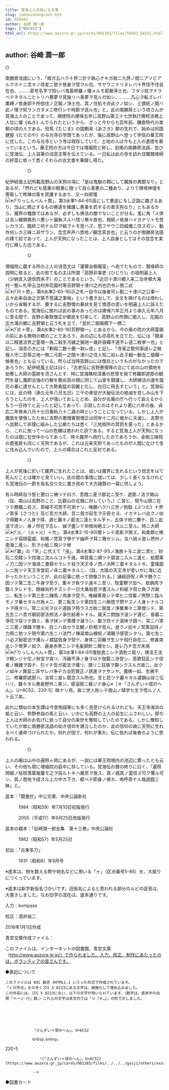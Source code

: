 ```yaml
---
title: 覚海上人天狗になる事
slug: juehaishangrent-655
id: 056943
author: 谷崎 潤一郎
tags: ["NDC913"]
html_url: https://www.aozora.gr.jp/cards/001383/files/56943_58251.html
---
```


## author: 谷崎 潤一郎

○



南勝房法語にいう、「南ガ云ハク十界ニ於テ執心ナキガ故ニ九界ノ間ニアソビアルクホドニ念々ノ改変ニ依テ依身ヲ受クル也、サヤウニナリヌレバ十界住不住自在也、………密号名字ヲ知レバ鬼畜修羅ノ棲メルモ密厳浄土也、フタリ枕ヲナラベテネタルニヒトリハ悪夢ヲ見独リハ善夢ヲ見ルガ如シ、………凡心ヲ転ズレバ業縛ノ依身即チ所依住ノ正報ノ淨土也、其ノ住処モ亦此クノ如シ、三僧祇ノ間ハ此ノ理ヲ知ランガタメニ修行シテ時節ヲ送ル也」と。此の南勝房という坊さんが覚海上人のことであって、順徳院の建保五年に高野山第三十七世執行検校法橋上人位に擢《ぬき》んでられたというから、ざっと今から七百年前、鎌倉時代の実朝の頃の人である。但馬《たじま》の国朝来《あさき》郡の生れで、始めは同国健屋《たてのや》の与光寺の学頭であったが、後に高野山へ登って学侶の華王院に住した。この与光寺という寺は現存していて、土地の人は今も上人の遺徳を慕っているという。華王院の方は今日では増福院と称し、前掲の南勝房法語、並びに覚海伝、上人自筆の消息文等を伝えている。一日私は此の寺を訪れ住職鷲峰師の好意に依って悉くそれらの古文書を筆録し得た。



　　　　　○



紀伊続風土記所載高野山の天狗の項に「是は鬼魅の類にして魔族の異獣なり」とあるが、「然れども感業の軽重に随って自ら善悪の二種あり、よりて佛塔神壇を寄衛して修禅の客を冥護するあり、又一向邪慢![※(「りっしんべん＋喬」、第3水準1-84-61)](https://www.aozora.gr.jp/cards/001383/files/../../../gaiji/1-84/1-84-61.png)高にして悪逆に与し正路に趣ざるあり、当山に栖止するもの佛道を擁護し悪事を罰するの善天狗なり」ともあるから、魔界の種族ではあるが、必ずしも佛法の敵でないことが分る。兎に角「人体は吉シ雑類異形ハ悪シト偏執スルハ悟リ無キ故也、相続ノ依身ハイカナリトモ苦シカラズ、臨終ニ何ナル印ヲ結ブトモ思ハズ、思フヤウニ四威儀ニ住ス可シ、動作何レカ三昧ニ非ザラン、念念声声ハ悉地ノ観念真言也」と云うのが南勝房法語の建て前であって、上人が天狗になったことは、上人自身としてはその信念を実行に移した迄である。



　　　　　○



増福院に蔵する所の上人の消息文は「蓮華谷御庵室」へ宛てたもので、鷲峰師の説明に依ると、此の宛て名の主は所謂「高野非事吏《ひじり》」の祖明遍上人（少納言入道信西末子）のことであるという。「近日十津川郷人来二当寺領大滝村一懸レ札申云当村并花園村等吉野領十津川之内也仍令レ懸二此![※(「片＋旁」、第4水準2-80-16)](https://www.aozora.gr.jp/cards/001383/files/../../../gaiji/2-80/2-80-16.png)示之札一自今以後者可レ勤二十津川之公事一云々此条自由之次第不思議之事候」という書き出しで、全文を掲げるのは煩わしいから省略するが、要するに吉野僧の暴状を見て憤懣の思いを明遍上人に訴えたものである。覚海伝に拠れば此の事のあったのは建保六年正月より承久元年八月に至る間で、吉野の春賢僧正が郷民を引率して、高野山の所領に闖入し、花園の庄大滝の郷に吉野領と云う札を立て、「並於二御廟橋下一標二![※(「片＋旁」、第4水準2-80-16)](https://www.aozora.gr.jp/cards/001383/files/../../../gaiji/2-80/2-80-16.png)芳野領一」とあるから、今の奥の院の大師霊廟の前にある無明の橋のことであろう、あの辺にも亦高札を立てた。伝には「爾来以二精進法界之霊場一為二殺生汚穢之猟地一幾許狼藉不道不レ遑二枚挙一也」と記し、消息の方には「剰殺二数十鹿一剥レ皮」と記し、「寺家之歎何事過レ之候哉人守二忍辱之地一無二弓箭一之間十津川之住人知二如レ此子細一動及二狼藉一候者也」とも云っている。然らば当時高野山には僧兵というものがなかったのであろうか。紀伊続風土記は曰く、「古老伝に吉野悪僧等の企にて此の山の領地を劫奪し大師の霊跡を涜さんとす、時に覚海検校深重の悲誓を発て修羅即遮那の観門を凝し魔即法海の行解を務め其の類に同じて山家を鎮護し、大師佛法の運を龍花の春に達せんとして大勢勇猛の羽翼と化し、白日に飛去すという」と。覚海伝には、此の時（承久元年八月五日）三千の衆徒が大秘伝法の絶滅を悲しみ山を下ろうとしたのを、上人が強いておしとどめ、自分が炎魔の庁へ行って訴えるからもう一日待てと云ったと記してあって、示寂したのはそれより更に六年の後、貞応二年癸未八月十七日春秋八十二歳の時ということになっている。しかし上人が魔族を使嗾したために吉野の悪僧春賢僧正は同年十二月に俄かに夭滅し、吉野方へ加勢して非理に組みした公卿たちは悉く「三地両所の冥罰を蒙った」とあるから、これに依って一山の危機は救われた訳である。すると覚海上人が天狗になったのは既に在世中からであって、時々魔界へ飛行したのであろうか。金剛三昧院の毘張房も同じく天狗であるが、これは元来天狗であったものが人間に化けて寺に住み込んでいたので、上人の場合はこれと反対である。



　　　　　○



上人が死後に於いて魔界に生れたことは、或いは魔界に生れるという信念を以て死んだことは確かと見ていい。此の間の事情に就いては、少しく長くなるけれども覚海伝の一節を仮名交り文に書き改めて大方諸賢の一粲に供しよう。


有ル時師自ラ誓ヒ懇ロニ祷ツテ曰ク、吾既ニ産ヲ鄙北ニ受ケ、遮那ノ法ヲ南山（註、南山は高野のこと、比叡山の北嶺に対していう。）ニ習ヒ、現今山頭ニ在ツテ務職ニ任ズ、奇縁不可思不可測ナリ、唯願ハクハ三世ノ勃駄《ぶつだ》十界ノ索多《さつた》及ビ吾ガ大師、吾ニ我ガ前生ヲ示告セヨ、イカナレバ此クノ如ク得難キノ人身ヲ得、遇ヒ難キノ密法ニ逢ヒタル乎ト、五体ヲ地ニ擲チ、目ニ血涙ヲ流シ、身ノ所在ヲ忘レ、誠ヲ盡シテ命根尚絶エントスルニ至ル。時ニ大師![※(「火／（火＋火）＋欠」、第4水準2-15-90)](https://www.aozora.gr.jp/cards/001383/files/../../../gaiji/2-15/2-15-90.png)爾トシテ真影ヲ現ズ。和柔類ヒ稀ニシテ容顔霊威、和雅ノ梵音ヲ挙ゲテ幽声ヲ耳ニ徹セシム。汝ハ始メ是レ摂州ノ南海ニ産シ、形ヲ小蛤ニ現ジテ蚌![※(「羸」の「羊」に代えて「虫」、第4水準2-87-91)](https://www.aozora.gr.jp/cards/001383/files/../../../gaiji/2-87/2-87-91.png)ノ海族ト与ニ波ニ漂ヒ、砂石ニ交糅シテ四海ニ流ルルコト千歳。唄音風ニ順ツテ碧波ニ入ルニ逢ヒ、蛤聞熏ノ力ニ因ツテ海浪ニ激揚セラレテ自ラ天王寺ノ西ノ浜畔ニ着キタルトキ、童僕戯レニ抛ツテ天王寺堂前ノ床ニ置キタルニ、（註、大阪の天王寺が昔いかに海に近かったかということが、此の記事に依って想像される。）誦経読呪ノ声ヲ聴クニ因ツテ第二生ニ牛身ヲ受ク。重キヲ負ウテ遠キニ至リ、牧童鞭ヲ加ヘ、蚊蚋肉ヲ齧ミタレドモ、餘縁尚朽チズシテ一日大乗般若ヲ書スルノ料紙ヲ荷ヒ負フガ故ニ、転生シテ第三生ニ赭馬ノ肉身ヲ受ク。唯縁熏発シテ幸ヒニ信輩ノ熊野ニ詣ルモノヲ乗セタルガ為メニ、更ニ転生シテ第四生ニハ柴燈ヲ燃ヤスノ人身トナルコトヲ得タリ。常ニ火光ヲ以テ道路ヲ照ラスガ故ニ智度ノ浄業漸々ニ熏増シテ、第五生ニハ吾ガ廟前密法修法ノ承仕給者トナル。晨天ニ閼伽ヲ汲ンデ運ビ、昏暮ニ浄花ヲ採ツテ摘ミ、香ヲ抹ンデ熏煙ヲ凝ラシ、飯ヲ炊イテ滋味ヲ調ヘ、耳ニハ常ニ三密ノ理趣ヲ聴キ、目ニハ自カラ五観ノ妙相ヲ見ル。是クノ如キノ冥熏加持ノ力用ニ依ツテ現今第六生ニハ法門ノ棟梁南山検校ノ鴻職ヲ感受シタリ。第七生ニハ必ズ秘密法ヲ護ルノ威猛依身ヲ受ケ、身体ニ羽翼ヲ生ジテ飛行自在ニ、修鼻突出シテ彎笋ノ如ク、遍身赤黒ニシテ毛髪銅針ニ類セン。是レ乃チ吾ガ末弟![※(「りっしんべん＋喬」、第3水準1-84-61)](https://www.aozora.gr.jp/cards/001383/files/../../../gaiji/1-84/1-84-61.png)慢放逸ニシテ酒色ニ耽リ、佛法王法ヲ軽ンジテ佗ノ財宝ヲ貪リ、汚穢不浄ノ身ヲ以テ伽藍ニ渉登シ、高歌狂乱シテ信者ノ機嫌ヲ毀チ、引イテ吾ガ密法ヲ壊リ、猥リニ狂族ヲ夥シクスルガ故ニ、此クノ如キノ異容ニ非ザレバ争デカ治罰賞正ノ誘進ヲナサンヤ。魔佛一如、生佛不二、修羅即遮那ハ、汝常ニ是レ臆念スル所也。言ヒ訖ツテ麗々タル遺韻山谷ニ伝ハリ、馥々タル異香野外ニ熏ジ、感涙胆ニ銘ジテ身心※［＃「さんずい＋氓のへん」、U+6C52、220-5］昧ナリ焉。故ニ世人称シテ南山ノ碩学七生ヲ悟ルノ人ト云フ矣。



此れに類似の本生譚は今昔物語等にも多く見受けられるけれども、天王寺海浜の蛤と云い、熊野参詣の馬と云い、いかにも高野の上人の前生にふさわしい。即ち上人は大師のお告げに依って自分の来世を豫知していたのである。しかし豫知していたが故に南勝房法語の如き信仰を建立したのか、此の信仰の故に天狗に生れるべく運命づけられたか。何れが因で、何れが果か。伝に依れば後者のように思われる。



　　　　　○



上人の廟は山中の遍照ヶ岡にあるが、一説には華王院境内の池辺に葬ったとも云い、その他も現に増福院の庭中に存している。覚海伝の賛の終りに曰く、「遍照岡崛ノ枯枝落葉毫釐モ之ヲ採ルトキハ厳祟ヲ施ス、其ノ威其ノ霊信ズ可ク懼ル可シ、其ノ悉地ヲ成ズル上カ中カ下カ、都ベテ即身ノ佛カ、嗚呼奇ナル哉遊戯三昧」と。













底本：「聞書抄」中公文庫、中央公論新社

　　　1984（昭和59）年7月10日初版発行

　　　2005（平成17）年9月25日改版発行

底本の親本：「谷崎潤一郎全集　第十三巻」中央公論社

　　　1982（昭和57）年5月25日

初出：「古東多万」

　　　1931（昭和6）年9月号

※底本は、物を数える際や地名などに用いる「ヶ」（区点番号5-86）を、大振りにつくっています。

※底本は新字新仮名づかいです。旧仮名によると思われる部分のルビの促音は、大書きしました。なお旧字の混在は、底本通りです。

入力：kompass

校正：酒井裕二

2016年1月1日作成

青空文庫作成ファイル：

このファイルは、インターネットの図書館、青空文庫（http://www.aozora.gr.jp/）で作られました。入力、校正、制作にあたったのは、ボランティアの皆さんです。











●表記について


	このファイルは W3C 勧告 XHTML1.1 にそった形式で作成されています。
	「くの字点」をのぞくJIS X 0213にある文字は、画像化して埋め込みました。
	この作品には、JIS X 0213にない、以下の文字が用いられています。（数字は、底本中の出現「ページ-行」数。）これらの文字は本文内では「※［＃…］」の形で示しました。



		
			
				
				「さんずい＋氓のへん」、U+6C52
				
				&nbsp;&nbsp;
				
220-5				
				
				　　![「さんずい＋氓のへん」、U+6C52](https://www.aozora.gr.jp/cards/001383/files/../../../gaiji/others/xxxx.png)
				
				-->
			
		






●図書カード
